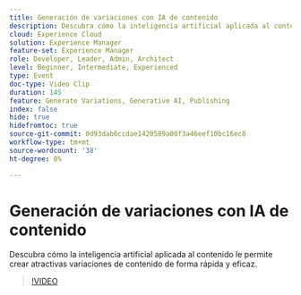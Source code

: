 ```yaml
---
title: Generación de variaciones con IA de contenido
description: Descubra cómo la inteligencia artificial aplicada al contenido le permite crear atractivas variaciones de contenido de forma rápida y eficaz.
cloud: Experience Cloud
solution: Experience Manager
feature-set: Experience Manager
role: Developer, Leader, Admin, Architect
level: Beginner, Intermediate, Experienced
type: Event
doc-type: Video Clip
duration: 145
feature: Generate Variations, Generative AI, Publishing
index: false
hide: true
hidefromtoc: true
source-git-commit: 0d93dab6ccdae1420589a00f3a46eef10bc16ec8
workflow-type: tm+mt
source-wordcount: '38'
ht-degree: 0%

---
```



# Generación de variaciones con IA de contenido

Descubra cómo la inteligencia artificial aplicada al contenido le permite crear atractivas variaciones de contenido de forma rápida y eficaz.

>[!VIDEO](https://video.tv.adobe.com/v/3461880/?learn=on&enablevpops&captions=spa)
